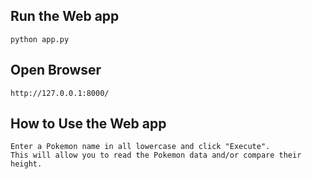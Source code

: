 ## Run the Web app

```
python app.py
```

## Open Browser

```
http://127.0.0.1:8000/
```
## How to Use the Web app

```
Enter a Pokemon name in all lowercase and click "Execute".
This will allow you to read the Pokemon data and/or compare their height.
```